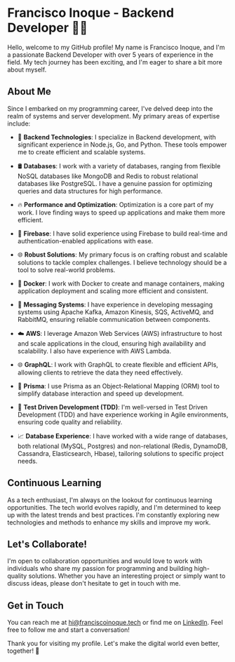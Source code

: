 # Francisco Inoque - Backend Developer 👨‍💻

Hello, welcome to my GitHub profile! My name is Francisco Inoque, and I'm a passionate Backend Developer with over 5 years of experience in the field. My tech journey has been exciting, and I'm eager to share a bit more about myself.

## About Me

Since I embarked on my programming career, I've delved deep into the realm of systems and server development. My primary areas of expertise include:

- 🚀 **Backend Technologies**: I specialize in Backend development, with significant experience in Node.js, Go, and Python. These tools empower me to create efficient and scalable systems.

- 🛢️ **Databases**: I work with a variety of databases, ranging from flexible NoSQL databases like MongoDB and Redis to robust relational databases like PostgreSQL. I have a genuine passion for optimizing queries and data structures for high performance.

- 🔥 **Performance and Optimization**: Optimization is a core part of my work. I love finding ways to speed up applications and make them more efficient.

- 📡 **Firebase**: I have solid experience using Firebase to build real-time and authentication-enabled applications with ease.

- 🌐 **Robust Solutions**: My primary focus is on crafting robust and scalable solutions to tackle complex challenges. I believe technology should be a tool to solve real-world problems.

- 🐳 **Docker**: I work with Docker to create and manage containers, making application deployment and scaling more efficient and consistent.

- 📢 **Messaging Systems**: I have experience in developing messaging systems using Apache Kafka, Amazon Kinesis, SQS, ActiveMQ, and RabbitMQ, ensuring reliable communication between components.

- ☁️ **AWS**: I leverage Amazon Web Services (AWS) infrastructure to host and scale applications in the cloud, ensuring high availability and scalability. I also have experience with AWS Lambda.

- 🌐 **GraphQL**: I work with GraphQL to create flexible and efficient APIs, allowing clients to retrieve the data they need effectively.

- 🎨 **Prisma**: I use Prisma as an Object-Relational Mapping (ORM) tool to simplify database interaction and speed up development.

- 🧪 **Test Driven Development (TDD)**: I'm well-versed in Test Driven Development (TDD) and have experience working in Agile environments, ensuring code quality and reliability.

- 📈 **Database Experience**: I have worked with a wide range of databases, both relational (MySQL, Postgres) and non-relational (Redis, DynamoDB, Cassandra, Elasticsearch, Hbase), tailoring solutions to specific project needs.

## Continuous Learning

As a tech enthusiast, I'm always on the lookout for continuous learning opportunities. The tech world evolves rapidly, and I'm determined to keep up with the latest trends and best practices. I'm constantly exploring new technologies and methods to enhance my skills and improve my work.

## Let's Collaborate!

I'm open to collaboration opportunities and would love to work with individuals who share my passion for programming and building high-quality solutions. Whether you have an interesting project or simply want to discuss ideas, please don't hesitate to get in touch with me.

## Get in Touch

You can reach me at hi@franciscoinoque.tech or find me on [LinkedIn](https://www.linkedin.com/in/francisco-inoque-24a76112b/). Feel free to follow me and start a conversation!

Thank you for visiting my profile. Let's make the digital world even better, together! 🌟

